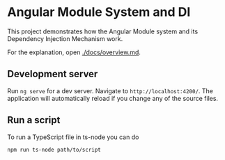 # Angular Module System and DI

This project demonstrates how the Angular Module system and its Dependency Injection Mechanism work.

For the explanation, open [./docs/overview.md](./docs/overview.md).

## Development server

Run `ng serve` for a dev server. Navigate to `http://localhost:4200/`. The application will automatically reload if you change any of the source files.

## Run a script

To run a TypeScript file in ts-node you can do

```sh
npm run ts-node path/to/script
```
